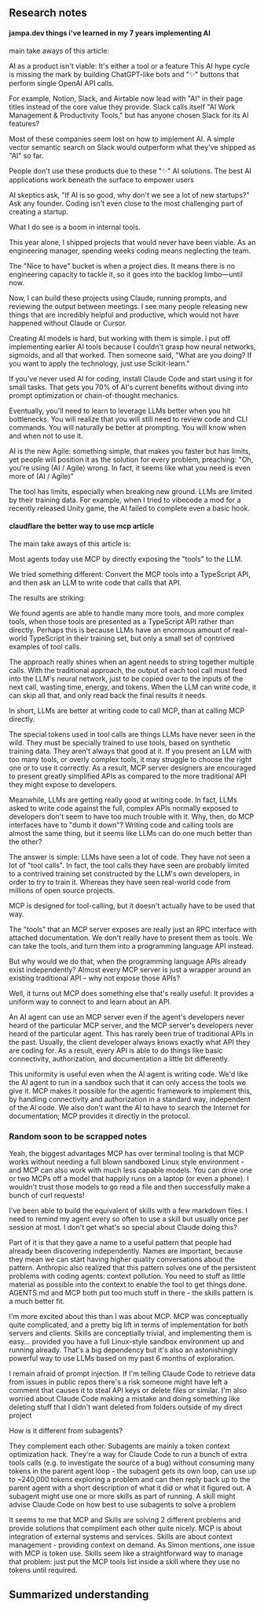 ## Research notes
#### jampa.dev things i've learned in my 7 years implementing AI
main take aways of this article:

AI as a product isn't viable: It's either a tool or a feature
This AI hype cycle is missing the mark by building ChatGPT-like bots and "✨" 
buttons that perform single OpenAI API calls.

For example, Notion, Slack, and Airtable now lead with "AI" in their page titles 
instead of the core value they provide. Slack calls itself "AI Work Management & 
Productivity Tools," but has anyone chosen Slack for its AI features?

Most of these companies seem lost on how to implement AI. A simple vector 
semantic search on Slack would outperform what they've shipped as "AI" so far.

People don't use these products due to these "✨" AI solutions. The best AI 
applications work beneath the surface to empower users

AI skeptics ask, "If AI is so good, why don't we see a lot of new startups?" 
Ask any founder. Coding isn't even close to the most challenging part of 
creating a startup.

What I do see is a boom in internal tools.

This year alone, I shipped projects that would never have been viable. As an 
engineering manager, spending weeks coding means neglecting the team.

The "Nice to have" bucket is when a project dies. It means there is no 
engineering capacity to tackle it, so it goes into the backlog limbo—until now.

Now, I can build these projects using Claude, running prompts, and reviewing the 
output between meetings. I see many people releasing new things that are 
incredibly helpful and productive, which would not have happened without Claude 
or Cursor.

Creating AI models is hard, but working with them is simple. I put off 
implementing earlier AI tools because I couldn't grasp how neural networks, 
sigmoids, and all that worked. Then someone said, "What are you doing? If you 
want to apply the technology, just use Scikit-learn."

If you've never used AI for coding, install Claude Code and start using it for 
small tasks. That gets you 70% of AI's current benefits without diving into 
prompt optimization or chain-of-thought mechanics.

Eventually, you'll need to learn to leverage LLMs better when you hit 
bottlenecks. You will realize that you will still need to review code and CLI 
commands. You will naturally be better at prompting. You will know when and 
when not to use it.

AI is the new Agile: something simple, that makes you faster but has limits, 
yet people will position it as the solution for every problem, preaching: "Oh, 
you're using (AI / Agile) wrong. In fact, it seems like what you need is even 
more of (AI / Agile)"

The tool has limits, especially when breaking new ground. LLMs are limited by 
their training data. For example, when I tried to vibecode a mod for a recently 
released Unity game, the AI failed to complete even a basic hook.

#### claudflare the better way to use mcp article
The main take aways of this article is:

Most agents today use MCP by directly exposing the "tools" to the LLM.

We tried something different: Convert the MCP tools into a TypeScript API, and 
then ask an LLM to write code that calls that API.

The results are striking:

We found agents are able to handle many more tools, and more complex tools, when 
those tools are presented as a TypeScript API rather than directly. Perhaps this 
is because LLMs have an enormous amount of real-world TypeScript in their 
training set, but only a small set of contrived examples of tool calls.

The approach really shines when an agent needs to string together multiple calls. 
With the traditional approach, the output of each tool call must feed into the 
LLM's neural network, just to be copied over to the inputs of the next call, 
wasting time, energy, and tokens. When the LLM can write code, it can skip all 
that, and only read back the final results it needs.

In short, LLMs are better at writing code to call MCP, than at calling MCP 
directly.

The special tokens used in tool calls are things LLMs have never seen in the 
wild. They must be specially trained to use tools, based on synthetic training 
data. They aren't always that good at it. If you present an LLM with too many 
tools, or overly complex tools, it may struggle to choose the right one or to 
use it correctly. As a result, MCP server designers are encouraged to present 
greatly simplified APIs as compared to the more traditional API they might 
expose to developers.

Meanwhile, LLMs are getting really good at writing code. In fact, LLMs asked to 
write code against the full, complex APIs normally exposed to developers don't 
seem to have too much trouble with it. Why, then, do MCP interfaces have to 
"dumb it down"? Writing code and calling tools are almost the same thing, but 
it seems like LLMs can do one much better than the other?

The answer is simple: LLMs have seen a lot of code. They have not seen a lot of 
"tool calls". In fact, the tool calls they have seen are probably limited to a 
contrived training set constructed by the LLM's own developers, in order to try 
to train it. Whereas they have seen real-world code from millions of open source 
projects.

MCP is designed for tool-calling, but it doesn't actually have to be used that 
way.

The "tools" that an MCP server exposes are really just an RPC interface with 
attached documentation. We don't really have to present them as tools. We can 
take the tools, and turn them into a programming language API instead.

But why would we do that, when the programming language APIs already exist 
independently? Almost every MCP server is just a wrapper around an existing 
traditional API – why not expose those APIs?

Well, it turns out MCP does something else that's really useful: It provides a 
uniform way to connect to and learn about an API.

An AI agent can use an MCP server even if the agent's developers never heard 
of the particular MCP server, and the MCP server's developers never heard of 
the particular agent. This has rarely been true of traditional APIs in the 
past. Usually, the client developer always knows exactly what API they are 
coding for. As a result, every API is able to do things like basic connectivity, 
authorization, and documentation a little bit differently.

This uniformity is useful even when the AI agent is writing code. We'd like the 
AI agent to run in a sandbox such that it can only access the tools we give it. 
MCP makes it possible for the agentic framework to implement this, by handling 
connectivity and authorization in a standard way, independent of the AI code. 
We also don't want the AI to have to search the Internet for documentation; MCP 
provides it directly in the protocol.

### Random soon to be scrapped notes
Yeah, the biggest advantages MCP has over terminal tooling is that MCP works 
without needing a full blown sandboxed Linux style environment - and MCP can 
also work with much less capable models.
You can drive one or two MCPs off a model that happily runs on a laptop (or 
even a phone). I wouldn't trust those models to go read a file and then 
successfully make a bunch of curl requests!

I've been able to build the equivalent of skills with a few markdown files. I 
need to remind my agent every so often to use a skill but usually once per 
session at most.
I don't get what's so special about Claude doing this?

Part of it is that they gave a name to a useful pattern that people had already 
been discovering independently. Names are important, because they mean we can 
start having higher quality conversations about the pattern.
Anthropic also realized that this pattern solves one of the persistent problems 
with coding agents: context pollution. You need to stuff as little material as 
possible into the context to enable the tool to get things done. AGENTS.md and 
MCP both put too much stuff in there - the skills pattern is a much better fit.

I'm more excited about this than I was about MCP.
MCP was conceptually quite complicated, and a pretty big lift in terms of 
implementation for both servers and clients.
Skills are conceptially trivial, and implementing them is easy... provided you 
have a full Linux-style sandbox environment up and running already. That's a 
big dependency but it's also an astonishingly powerful way to use LLMs based 
on my past 6 months of exploration.

I remain afraid of prompt injection. If I'm telling Claude Code to retrieve data 
from issues in public repos there's a risk someone might have left a comment 
that causes it to steal API keys or delete files or similar.
I'm also worried about Claude Code making a mistake and doing something like 
deleting stuff that I didn't want deleted from folders outside of my direct 
project

How is it different from subagents?

They complement each other.
Subagents are mainly a token context optimization hack. They're a way for 
Claude Code to run a bunch of extra tools calls (e.g. to investigate the 
source of a bug) without consuming many tokens in the parent agent loop - the 
subagent gets its own loop, can use up to ~240,000 tokens exploring a problem 
and can then reply back up to the parent agent with a short description of 
what it did or what it figured out.
A subagent might use one or more skills as part of running.
A skill might advise Claude Code on how best to use subagents to solve a 
problem

It seems to me that MCP and Skills are solving 2 different problems and 
provide solutions that compliment each other quite nicely.
MCP is about integration of external systems and services. Skills are about 
context management - providing context on demand.
As Simon mentions, one issue with MCP is token use. Skills seem like a 
straightforward way to manage that problem: just put the MCP tools list inside 
a skill where they use no tokens until required.

## Summarized understanding

